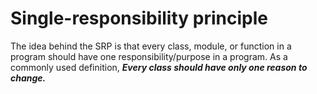 # Single-responsibility principle

The idea behind the SRP is that every class, module, or function in a program should have one responsibility/purpose in a program. As a commonly used definition, ***Every class should have only one reason to change.***